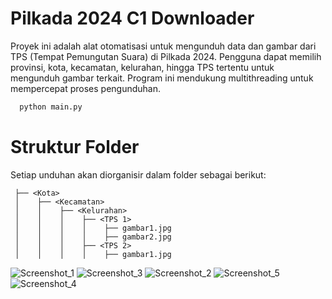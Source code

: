 # Pilkada 2024 C1 Downloader

Proyek ini adalah alat otomatisasi untuk mengunduh data dan gambar dari TPS (Tempat Pemungutan Suara) di Pilkada 2024. Pengguna dapat memilih provinsi, kota, kecamatan, kelurahan, hingga TPS tertentu untuk mengunduh gambar terkait. Program ini mendukung multithreading untuk mempercepat proses pengunduhan.


```bash
  python main.py
```
# Struktur Folder
Setiap unduhan akan diorganisir dalam folder sebagai berikut:

```<Provinsi>
 ├── <Kota>
 │    ├── <Kecamatan>
 │    │    ├── <Kelurahan>
 │    │    │    ├── <TPS 1>
 │    │    │    │    ├── gambar1.jpg
 │    │    │    │    ├── gambar2.jpg
 │    │    │    ├── <TPS 2>
 │    │    │    │    ├── gambar1.jpg
```

![Screenshot_1](https://github.com/user-attachments/assets/1b7f9b79-17e5-49a5-89fc-5052664bac07)
![Screenshot_3](https://github.com/user-attachments/assets/38f5bb75-adaa-42d9-b382-623e974de54c)
![Screenshot_2](https://github.com/user-attachments/assets/3f71f5c6-20b4-4034-a405-7eb958e13143)
![Screenshot_5](https://github.com/user-attachments/assets/c1b9ec6c-19ab-41fd-a34f-a924090e25b0)
![Screenshot_4](https://github.com/user-attachments/assets/48d33777-ba2a-4bd3-8c72-a960639a7b0d)
